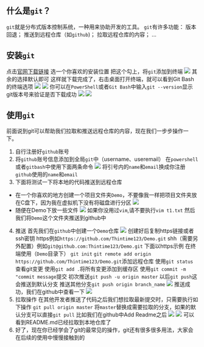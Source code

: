 ## 什么是`git`？
`git`就是分布式版本控制系统，一种用来协助开发的工具。
`git`有许多功能：
版本回退；
推送到远程仓库（如`github`)；
拉取远程仓库的内容；
...
## 安装`git`
点击[官网下载链接](https://git-scm.com/downloads/win)
选一个你喜欢的安装位置
把这个勾上，将`git`添加到终端
![](https://img2024.cnblogs.com/blog/3460892/202505/3460892-20250531175229366-1584005902.png)
其余的选择默认即可
这样就下载完成了，右击桌面打开终端，就可以看到Git Bash的终端选项
![](https://img2024.cnblogs.com/blog/3460892/202505/3460892-20250531175535479-827963880.png)
![](https://img2024.cnblogs.com/blog/3460892/202505/3460892-20250531175605748-633704456.png)
你可以在`PowerShell`或者`Git Bash`中输入`git --version`显示git版本号来验证是否下载成功
![](https://img2024.cnblogs.com/blog/3460892/202505/3460892-20250531180204546-269743915.png)
![](https://img2024.cnblogs.com/blog/3460892/202505/3460892-20250531180212228-354892245.png)



## 使用`git`
前面说到git可以帮助我们拉取和推送远程仓库的内容，现在我们一步步操作一下。
1. 自行注册好`github`账号
2. 将`github`账号信息添加到全局`git`中（username、useremail）
在`powershell`或者`gitbash`中使用下面两条命令
![](https://img2024.cnblogs.com/blog/3460892/202505/3460892-20250531181009677-1029650974.png)
将引号内的`name`和`email`换成你注册`github`使用的`name`和`email`
3. 下面将测试一下将本地的代码推送到远程仓库
- 在一个你喜欢的地方创建一个项目文件夹`Demo`，不要像我一样把项目文件夹放在C盘下，因为我在虚拟机下没有将磁盘进行分区
![](https://img2024.cnblogs.com/blog/3460892/202505/3460892-20250531181515569-801384612.png)
- 随便在Demo下放一些文件
![](https://img2024.cnblogs.com/blog/3460892/202505/3460892-20250531181901049-1988366319.png)
如果你没用过`vim`,请不要执行`vim t1.txt`
然后我们将`Demo`这个文件夹推送到github中
4. 推送
首先我们在`github`中创建一个`Demo`仓库
![](https://img2024.cnblogs.com/blog/3460892/202505/3460892-20250531182359851-851126009.png)
创建好后复制https链接或者ssh密钥
https例如`https://github.com/Thintime123/Demo.git`
shh（需要另外配置）例如`git@github.com:Thintime123/Demo.git`
下面以https示例
在终端使用（`Demo`目录下）
`git init`
`git remote add origin https://github.com/Thintime123/Demo.git`添加远程仓库
使用`git status`查看git变更
使用`git add .`将所有变更添加到缓存区
使用`git commit -m "commit message`提交
初次推送`git push -u origin master`
以后`git push`这会推送到默认分支
推送其他分支`git push origin branch_name`
![](https://img2024.cnblogs.com/blog/3460892/202505/3460892-20250531183815031-795770422.png)
推送成功，我们在github中查看一下
![](https://img2024.cnblogs.com/blog/3460892/202505/3460892-20250531183849303-1838262492.png)
5. 拉取操作
在其他开发者推送了代码之后我们想拉取最新提交时，只需要执行如下操作
`git pull origin master`
将`master`替换成需要拉取的分支，如果的默认分支可以直接`git pull`
比如我们在github中Add Readme之后
![](https://img2024.cnblogs.com/blog/3460892/202505/3460892-20250531184156397-1284665163.png)
![](https://img2024.cnblogs.com/blog/3460892/202505/3460892-20250531184224959-299590777.png)
可以看到README.md已经拉取到本地仓库了
6. 好了，现在你已经学会了git的最常见的操作，git还有很多很多用法，大家会在后续的使用中慢慢接触到的

